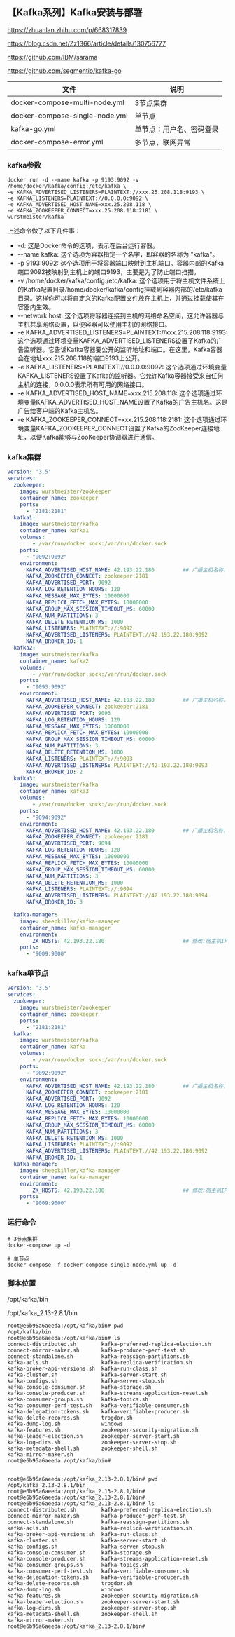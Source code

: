 ## 【Kafka系列】Kafka安装与部署

https://zhuanlan.zhihu.com/p/668317839

https://blog.csdn.net/Zz1366/article/details/130756777

https://github.com/IBM/sarama

https://github.com/segmentio/kafka-go



| 文件                           | 说明                     |
| ------------------------------ | ------------------------ |
| docker-compose-multi-node.yml  | 3节点集群                |
| docker-compose-single-node.yml | 单节点                   |
| kafka-go.yml                   | 单节点：用户名、密码登录 |
| docker-compose-error.yml       | 多节点，联网异常         |



### kafka参数

```shell
docker run -d --name kafka -p 9193:9092 -v /home/docker/kafka/config:/etc/kafka \
-e KAFKA_ADVERTISED_LISTENERS=PLAINTEXT://xxx.25.208.118:9193 \
-e KAFKA_LISTENERS=PLAINTEXT://0.0.0.0:9092 \
-e KAFKA_ADVERTISED_HOST_NAME=xxx.25.208.118 \
-e KAFKA_ZOOKEEPER_CONNECT=xxx.25.208.118:2181 \
wurstmeister/kafka
```

上述命令做了以下几件事：

- -d: 这是Docker命令的选项，表示在后台运行容器。
- --name kafka: 这个选项为容器指定一个名字，即容器的名称为 "kafka"。
- -p 9193:9092: 这个选项用于将容器端口映射到主机端口。容器内部的Kafka端口9092被映射到主机上的端口9193，主要是为了防止端口扫描。
- -v /home/docker/kafka/config:/etc/kafka: 这个选项用于将主机文件系统上的Kafka配置目录/home/docker/kafka/config挂载到容器内部的/etc/kafka目录。这样你可以将自定义的Kafka配置文件放在主机上，并通过挂载使其在容器内生效。
- --network host: 这个选项将容器连接到主机的网络命名空间，这允许容器与主机共享网络设置，以便容器可以使用主机的网络接口。
- -e KAFKA_ADVERTISED_LISTENERS=PLAINTEXT://xxx.215.208.118:9193: 这个选项通过环境变量KAFKA_ADVERTISED_LISTENERS设置了Kafka的广告监听器。它告诉Kafka容器要公开的监听地址和端口。在这里，Kafka容器会在地址xxx.215.208.118的端口9193上公开。
- -e KAFKA_LISTENERS=PLAINTEXT://0.0.0.0:9092: 这个选项通过环境变量KAFKA_LISTENERS设置了Kafka的监听器。它允许Kafka容器接受来自任何主机的连接，0.0.0.0表示所有可用的网络接口。
- -e KAFKA_ADVERTISED_HOST_NAME=xxx.215.208.118: 这个选项通过环境变量KAFKA_ADVERTISED_HOST_NAME设置了Kafka的广告主机名。这是广告给客户端的Kafka主机名。
- -e KAFKA_ZOOKEEPER_CONNECT=xxx.215.208.118:2181: 这个选项通过环境变量KAFKA_ZOOKEEPER_CONNECT设置了Kafka的ZooKeeper连接地址，以便Kafka能够与ZooKeeper协调器进行通信。



### kafka集群

```yaml
version: '3.5'
services:
  zookeeper:
    image: wurstmeister/zookeeper
    container_name: zookeeper
    ports:
      - "2181:2181"
  kafka1:
    image: wurstmeister/kafka
    container_name: kafka1
    volumes:
        - /var/run/docker.sock:/var/run/docker.sock
    ports:
      - "9092:9092"
    environment:
      KAFKA_ADVERTISED_HOST_NAME: 42.193.22.180         ## 广播主机名称，一般用IP指定
      KAFKA_ZOOKEEPER_CONNECT: zookeeper:2181
      KAFKA_ADVERTISED_PORT: 9092
      KAFKA_LOG_RETENTION_HOURS: 120
      KAFKA_MESSAGE_MAX_BYTES: 10000000
      KAFKA_REPLICA_FETCH_MAX_BYTES: 10000000
      KAFKA_GROUP_MAX_SESSION_TIMEOUT_MS: 60000
      KAFKA_NUM_PARTITIONS: 3
      KAFKA_DELETE_RETENTION_MS: 1000
      KAFKA_LISTENERS: PLAINTEXT://:9092
      KAFKA_ADVERTISED_LISTENERS: PLAINTEXT://42.193.22.180:9092
      KAFKA_BROKER_ID: 1
  kafka2:
    image: wurstmeister/kafka
    container_name: kafka2
    volumes:
        - /var/run/docker.sock:/var/run/docker.sock
    ports:
      - "9093:9092"
    environment:
      KAFKA_ADVERTISED_HOST_NAME: 42.193.22.180         ## 广播主机名称，一般用IP指定
      KAFKA_ZOOKEEPER_CONNECT: zookeeper:2181
      KAFKA_ADVERTISED_PORT: 9093
      KAFKA_LOG_RETENTION_HOURS: 120
      KAFKA_MESSAGE_MAX_BYTES: 10000000
      KAFKA_REPLICA_FETCH_MAX_BYTES: 10000000
      KAFKA_GROUP_MAX_SESSION_TIMEOUT_MS: 60000
      KAFKA_NUM_PARTITIONS: 3
      KAFKA_DELETE_RETENTION_MS: 1000
      KAFKA_LISTENERS: PLAINTEXT://:9093
      KAFKA_ADVERTISED_LISTENERS: PLAINTEXT://42.193.22.180:9093
      KAFKA_BROKER_ID: 2
  kafka3:
    image: wurstmeister/kafka
    container_name: kafka3
    volumes:
        - /var/run/docker.sock:/var/run/docker.sock
    ports:
      - "9094:9092"
    environment:
      KAFKA_ADVERTISED_HOST_NAME: 42.193.22.180         ## 广播主机名称，一般用IP指定
      KAFKA_ZOOKEEPER_CONNECT: zookeeper:2181
      KAFKA_ADVERTISED_PORT: 9094
      KAFKA_LOG_RETENTION_HOURS: 120
      KAFKA_MESSAGE_MAX_BYTES: 10000000
      KAFKA_REPLICA_FETCH_MAX_BYTES: 10000000
      KAFKA_GROUP_MAX_SESSION_TIMEOUT_MS: 60000
      KAFKA_NUM_PARTITIONS: 3
      KAFKA_DELETE_RETENTION_MS: 1000
      KAFKA_LISTENERS: PLAINTEXT://:9094
      KAFKA_ADVERTISED_LISTENERS: PLAINTEXT://42.193.22.180:9094
      KAFKA_BROKER_ID: 3

  kafka-manager:
    image: sheepkiller/kafka-manager
    container_name: kafka-manager
    environment:
        ZK_HOSTS: 42.193.22.180                         ## 修改:宿主机IP
    ports:
      - "9009:9000"
```



### kafka单节点

```yaml
version: '3.5'
services:
  zookeeper:
    image: wurstmeister/zookeeper
    container_name: zookeeper
    ports:
      - "2181:2181"
  kafka:
    image: wurstmeister/kafka
    container_name: kafka
    volumes:
        - /var/run/docker.sock:/var/run/docker.sock
    ports:
      - "9092:9092"
    environment:
      KAFKA_ADVERTISED_HOST_NAME: 42.193.22.180         ## 广播主机名称，一般用IP指定
      KAFKA_ZOOKEEPER_CONNECT: zookeeper:2181
      KAFKA_ADVERTISED_PORT: 9092
      KAFKA_LOG_RETENTION_HOURS: 120
      KAFKA_MESSAGE_MAX_BYTES: 10000000
      KAFKA_REPLICA_FETCH_MAX_BYTES: 10000000
      KAFKA_GROUP_MAX_SESSION_TIMEOUT_MS: 60000
      KAFKA_NUM_PARTITIONS: 3
      KAFKA_DELETE_RETENTION_MS: 1000
      KAFKA_LISTENERS: PLAINTEXT://:9092
      KAFKA_ADVERTISED_LISTENERS: PLAINTEXT://42.193.22.180:9092
      KAFKA_BROKER_ID: 1
  kafka-manager:
    image: sheepkiller/kafka-manager
    container_name: kafka-manager
    environment:
        ZK_HOSTS: 42.193.22.180                         ## 修改:宿主机IP
    ports:
      - "9009:9000"
```



### 运行命令

```shell
# 3节点集群
docker-compose up -d

# 单节点
docker-compose -f docker-compose-single-node.yml up -d
```







### 脚本位置

/opt/kafka/bin

/opt/kafka_2.13-2.8.1/bin

```shell
root@e6b95a6aeeda:/opt/kafka/bin# pwd
/opt/kafka/bin
root@e6b95a6aeeda:/opt/kafka/bin# ls
connect-distributed.sh        kafka-preferred-replica-election.sh
connect-mirror-maker.sh       kafka-producer-perf-test.sh
connect-standalone.sh         kafka-reassign-partitions.sh
kafka-acls.sh                 kafka-replica-verification.sh
kafka-broker-api-versions.sh  kafka-run-class.sh
kafka-cluster.sh              kafka-server-start.sh
kafka-configs.sh              kafka-server-stop.sh
kafka-console-consumer.sh     kafka-storage.sh
kafka-console-producer.sh     kafka-streams-application-reset.sh
kafka-consumer-groups.sh      kafka-topics.sh
kafka-consumer-perf-test.sh   kafka-verifiable-consumer.sh
kafka-delegation-tokens.sh    kafka-verifiable-producer.sh
kafka-delete-records.sh       trogdor.sh
kafka-dump-log.sh             windows
kafka-features.sh             zookeeper-security-migration.sh
kafka-leader-election.sh      zookeeper-server-start.sh
kafka-log-dirs.sh             zookeeper-server-stop.sh
kafka-metadata-shell.sh       zookeeper-shell.sh
kafka-mirror-maker.sh
root@e6b95a6aeeda:/opt/kafka/bin#


root@e6b95a6aeeda:/opt/kafka_2.13-2.8.1/bin# pwd
/opt/kafka_2.13-2.8.1/bin
root@e6b95a6aeeda:/opt/kafka_2.13-2.8.1/bin#
root@e6b95a6aeeda:/opt/kafka_2.13-2.8.1/bin#
root@e6b95a6aeeda:/opt/kafka_2.13-2.8.1/bin# ls
connect-distributed.sh        kafka-preferred-replica-election.sh
connect-mirror-maker.sh       kafka-producer-perf-test.sh
connect-standalone.sh         kafka-reassign-partitions.sh
kafka-acls.sh                 kafka-replica-verification.sh
kafka-broker-api-versions.sh  kafka-run-class.sh
kafka-cluster.sh              kafka-server-start.sh
kafka-configs.sh              kafka-server-stop.sh
kafka-console-consumer.sh     kafka-storage.sh
kafka-console-producer.sh     kafka-streams-application-reset.sh
kafka-consumer-groups.sh      kafka-topics.sh
kafka-consumer-perf-test.sh   kafka-verifiable-consumer.sh
kafka-delegation-tokens.sh    kafka-verifiable-producer.sh
kafka-delete-records.sh       trogdor.sh
kafka-dump-log.sh             windows
kafka-features.sh             zookeeper-security-migration.sh
kafka-leader-election.sh      zookeeper-server-start.sh
kafka-log-dirs.sh             zookeeper-server-stop.sh
kafka-metadata-shell.sh       zookeeper-shell.sh
kafka-mirror-maker.sh
root@e6b95a6aeeda:/opt/kafka_2.13-2.8.1/bin#
```

